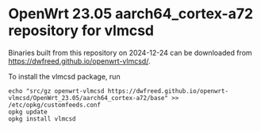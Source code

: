 OpenWrt 23.05 aarch64_cortex-a72 repository for vlmcsd
========

Binaries built from this repository on 2024-12-24 can be downloaded from <https://dwfreed.github.io/openwrt-vlmcsd/>.

To install the vlmcsd package, run

```
echo "src/gz openwrt-vlmcsd https://dwfreed.github.io/openwrt-vlmcsd/OpenWrt_23.05/aarch64_cortex-a72/base" >> /etc/opkg/customfeeds.conf
opkg update
opkg install vlmcsd
```
